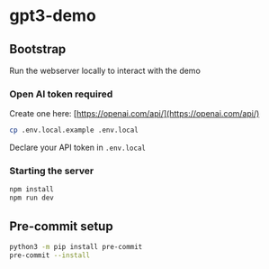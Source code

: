 # gpt3-demo

## Bootstrap

Run the webserver locally to interact with the demo

### Open AI token required

Create one here: [https://openai.com/api/](https://openai.com/api/)

```sh
cp .env.local.example .env.local
```

Declare your API token in `.env.local`

### Starting the server

```sh
npm install
npm run dev
```

## Pre-commit setup
```sh
python3 -m pip install pre-commit
pre-commit --install
```
